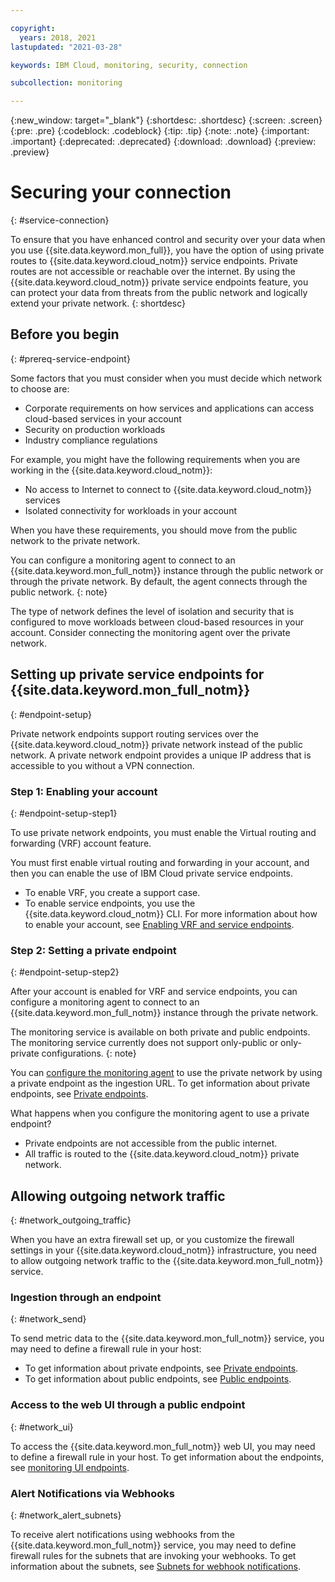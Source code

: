 ```yaml
---

copyright:
  years: 2018, 2021
lastupdated: "2021-03-28"

keywords: IBM Cloud, monitoring, security, connection

subcollection: monitoring

---
```


{:new_window: target="_blank"}
{:shortdesc: .shortdesc}
{:screen: .screen}
{:pre: .pre}
{:codeblock: .codeblock}
{:tip: .tip}
{:note: .note}
{:important: .important}
{:deprecated: .deprecated}
{:download: .download}
{:preview: .preview}


# Securing your connection
{: #service-connection}

To ensure that you have enhanced control and security over your data when you use {{site.data.keyword.mon_full}}, you have the option of using private routes to {{site.data.keyword.cloud_notm}} service endpoints. Private routes are not accessible or reachable over the internet. By using the {{site.data.keyword.cloud_notm}} private service endpoints feature, you can protect your data from threats from the public network and logically extend your private network.
{: shortdesc}


## Before you begin
{: #prereq-service-endpoint}

Some factors that you must consider when you must decide which network to choose are:
* Corporate requirements on how services and applications can access cloud-based services in your account
* Security on production workloads
* Industry compliance regulations

For example, you might have the following requirements when you are working in the {{site.data.keyword.cloud_notm}}:
* No access to Internet to connect to {{site.data.keyword.cloud_notm}} services
* Isolated connectivity for workloads in your account

When you have these requirements, you should move from the public network to the private network.

You can configure a monitoring agent to connect to an {{site.data.keyword.mon_full_notm}} instance through the public network or through the private network. By default, the agent connects through the public network.
{: note}

The type of network defines the level of isolation and security that is configured to move workloads between cloud-based resources in your account. Consider connecting the monitoring agent over the private network.



## Setting up private service endpoints for {{site.data.keyword.mon_full_notm}}
{: #endpoint-setup}

Private network endpoints support routing services over the {{site.data.keyword.cloud_notm}} private network instead of the public network. A private network endpoint provides a unique IP address that is accessible to you without a VPN connection.


### Step 1: Enabling your account
{: #endpoint-setup-step1}

To use private network endpoints, you must enable the Virtual routing and forwarding (VRF) account feature.

You must first enable virtual routing and forwarding in your account, and then you can enable the use of IBM Cloud private service endpoints. 
* To enable VRF, you create a support case. 
* To enable service endpoints, you use the {{site.data.keyword.cloud_notm}} CLI. For more information about how to enable your account, see [Enabling VRF and service endpoints](/docs/account?topic=account-vrf-service-endpoint).


### Step 2: Setting a private endpoint
{: #endpoint-setup-step2}

After your account is enabled for VRF and service endpoints, you can configure a monitoring agent to connect to an {{site.data.keyword.mon_full_notm}} instance through the private network. 

The monitoring service is available on both private and public endpoints. The monitoring service currently does not support only-public or only-private configurations.
{: note}

You can [configure the monitoring agent](/docs/monitoring?topic=monitoring-config_agent) to use the private network by using a private endpoint as the ingestion URL. To get information about private endpoints, see [Private endpoints](/docs/monitoring?topic=monitoring-endpoints#endpoints_ingestion_private).

What happens when you configure the monitoring agent to use a private endpoint?
* Private endpoints are not accessible from the public internet. 
* All traffic is routed to the {{site.data.keyword.cloud_notm}} private network. 



## Allowing outgoing network traffic
{: #network_outgoing_traffic}

When you have an extra firewall set up, or you customize the firewall settings in your {{site.data.keyword.cloud_notm}} infrastructure, you need to allow outgoing network traffic to the {{site.data.keyword.mon_full_notm}} service. 


### Ingestion through an endpoint
{: #network_send}

To send metric data to the {{site.data.keyword.mon_full_notm}} service, you may need to define a firewall rule in your host:

* To get information about private endpoints, see [Private endpoints](/docs/monitoring?topic=monitoring-endpoints#endpoints_ingestion_private).
* To get information about public endpoints, see [Public endpoints](/docs/monitoring?topic=monitoring-endpoints#endpoints_ingestion_public).


### Access to the web UI through a public endpoint
{: #network_ui}

To access the {{site.data.keyword.mon_full_notm}} web UI, you may need to define a firewall rule in your host. To get information about the endpoints, see [monitoring UI endpoints](/docs/monitoring?topic=monitoring-endpoints#endpoints_sysdig).



### Alert Notifications via Webhooks
{: #network_alert_subnets}

To receive alert notifications using webhooks from the {{site.data.keyword.mon_full_notm}} service, you may need to define firewall rules for the subnets that are invoking your webhooks. To get information about the subnets, see [Subnets for webhook notifications](/docs/monitoring?topic=monitoring-endpoints#endpoints_network_alert_subnets).





